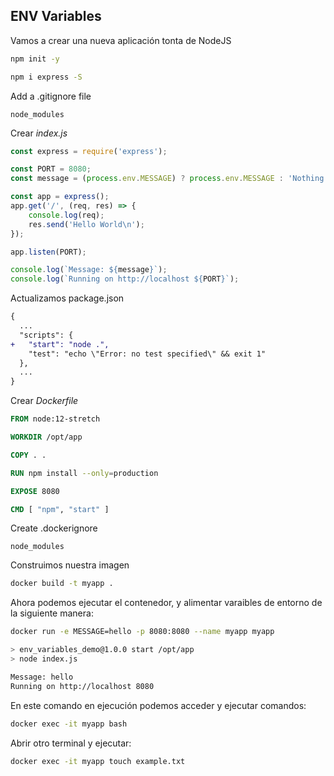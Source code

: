 ## ENV Variables

Vamos a crear una nueva aplicación tonta de NodeJS

```bash
npm init -y
```

```bash
npm i express -S
```

Add a .gitignore file

```
node_modules
```

Crear _index.js_

```js
const express = require('express');

const PORT = 8080;
const message = (process.env.MESSAGE) ? process.env.MESSAGE : 'Nothing important';

const app = express();
app.get('/', (req, res) => {
    console.log(req);
    res.send('Hello World\n');
});

app.listen(PORT);

console.log(`Message: ${message}`);
console.log(`Running on http://localhost ${PORT}`);
```

Actualizamos package.json

```diff
{
  ...
  "scripts": {
+   "start": "node .",
    "test": "echo \"Error: no test specified\" && exit 1"
  },
  ...
}

```

Crear _Dockerfile_

```Dockerfile
FROM node:12-stretch

WORKDIR /opt/app

COPY . .

RUN npm install --only=production

EXPOSE 8080

CMD [ "npm", "start" ]
```

Create .dockerignore

```
node_modules
```

Construimos nuestra imagen

```bash
docker build -t myapp .
```

Ahora podemos ejecutar el contenedor, y alimentar varaibles de entorno de la siguiente manera:

```bash
docker run -e MESSAGE=hello -p 8080:8080 --name myapp myapp

> env_variables_demo@1.0.0 start /opt/app
> node index.js

Message: hello
Running on http://localhost 8080
```

En este comando en ejecución podemos acceder y ejecutar comandos:


```bash
docker exec -it myapp bash
```

Abrir otro terminal y ejecutar: 

```bash
docker exec -it myapp touch example.txt
```
